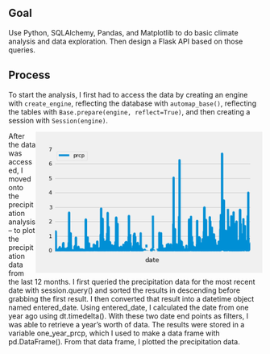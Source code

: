 ## Goal
Use Python, SQLAlchemy, Pandas, and Matplotlib to do basic climate analysis and data exploration. Then design a Flask API based on those queries. 

## Process
To start the analysis, I first had to access the data by creating an engine with `create_engine`, reflecting the database with `automap_base()`, reflecting the tables with `Base.prepare(engine, reflect=True)`, and then creating a session with `Session(engine)`.

<img align="right" width="450" height="280" src="https://github.com/lorijta92/sql-alchemy-climate-analysis/blob/master/Images/precipitation.png?raw=true">
After the data was accessed, I moved onto the precipitation analysis – to plot the precipitation data from the last 12 months. I first queried the precipitation data for the most recent date with session.query() and sorted the results in descending before grabbing the first result. I then converted that result into a datetime object named entered_date. Using entered_date, I calculated the date from one year ago using dt.timedelta(). With these two date end points as filters, I was able to retrieve a year’s worth of data. The results were stored in a variable one_year_prcp, which I used to make a data frame with pd.DataFrame(). From that data frame, I plotted the precipitation data.  
